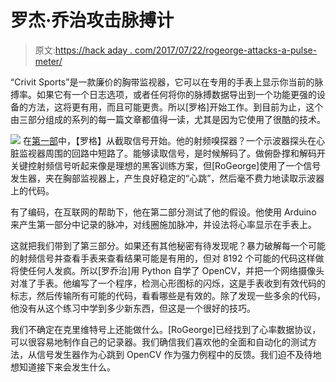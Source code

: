 # 罗杰·乔治攻击脉搏计

> 原文:[https://hack aday . com/2017/07/22/rogeorge-attacks-a-pulse-meter/](https://hackaday.com/2017/07/22/rogeorge-attacks-a-pulse-meter/)

“Crivit Sports”是一款廉价的胸带监视器，它可以在专用的手表上显示你当前的脉搏率。如果它有一个日志选项，或者任何将你的脉搏数据导出到一个功能更强的设备的方法，这将更有用，而且可能更贵。所以[罗格]开始工作。到目前为止，这个由三部分组成的系列的每一篇文章都值得一读，尤其是因为它使用了很酷的技术。

[![](../Images/2bc07e2e091a069d71fbba1da992eeba.png)](https://hackaday.com/wp-content/uploads/2017/07/20160813-04-pict1705_thumbnail.png) 在[第一部](https://rogeorge.wordpress.com/2016/08/13/the-wireless-protocol-of-a-sports-wrist-watch/)中，【罗格】从截取信号开始。他的射频嗅探器？一个示波器探头在心脏监视器周围的回路中短路了。能够读取信号，是时候解码了。做俯卧撑和解码开关键控射频信号听起来像是理想的黑客训练方案，但[RoGeorge]使用了一个信号发生器，夹在胸部监视器上，产生良好稳定的“心跳”，然后毫不费力地读取示波器上的代码。

有了编码，在互联网的帮助下，他在第二部分测试了他的假设。他使用 Arduino 来产生第一部分中记录的脉冲，对线圈施加脉冲，并设法将心率显示在手表上。

这就把我们带到了第三部分。如果还有其他秘密有待发现呢？暴力破解每一个可能的射频信号并查看手表来查看结果可能是有用的，但对 8192 个可能的代码这样做将使任何人发疯。所以[罗乔治]用 Python 自学了 OpenCV，并把一个网络摄像头对准了手表。他编写了一个程序，检测心形图标的闪烁，这是手表收到有效代码的标志，然后传输所有可能的代码，看看哪些是有效的。除了发现一些多余的代码，他没有从这个练习中学到多少新东西，但这是一个很好的技巧。

我们不确定在克里维特号上还能做什么。[RoGeorge]已经找到了心率数据协议，可以很容易地制作自己的记录器。我们确信我们喜欢他的全面和自动化的测试方法，从信号发生器作为心跳到 OpenCV 作为强力例程中的反馈。我们迫不及待地想知道接下来会发生什么。